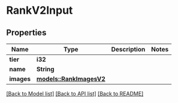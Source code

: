 # RankV2Input

## Properties

Name | Type | Description | Notes
------------ | ------------- | ------------- | -------------
**tier** | **i32** |  | 
**name** | **String** |  | 
**images** | [**models::RankImagesV2**](RankImagesV2.md) |  | 

[[Back to Model list]](../README.md#documentation-for-models) [[Back to API list]](../README.md#documentation-for-api-endpoints) [[Back to README]](../README.md)


